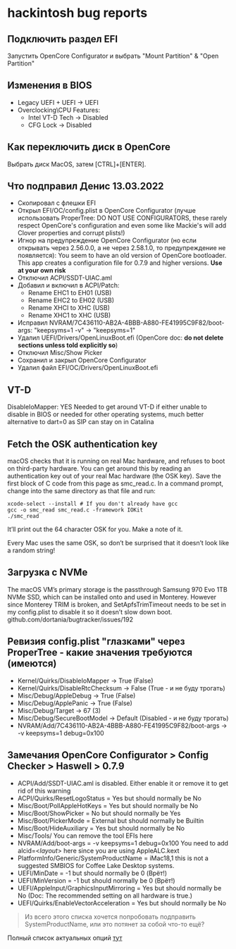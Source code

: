 # hackintosh bug reports

## Подключить раздел EFI

Запустить OpenCore Configurator и выбрать "Mount Partition" & "Open Partition"

## Изменения в BIOS

- Legacy UEFI + UEFI -> UEFI
- Overclocking\CPU Features:
  - Intel VT-D Tech -> Disabled
  - CFG Lock -> Disabled

## Как переключить диск в OpenCore

Выбрать диск MacOS, затем [CTRL]+[ENTER].

## Что подправил Денис 13.03.2022

- Скопировал с флешки EFI
- Открыл EFI/OC/config.plist в OpenCore Configurator (лучше использовать ProperTree: DO NOT USE CONFIGURATORS, these rarely respect OpenCore's configuration and even some like Mackie's will add Clover properties and corrupt plists!)
- Игнор на предупреждение OpenCore Configurator (но если открывать через 2.56.0.0, а не через 2.58.1.0, то предупреждение не появляется): You seem to have an old version of OpenCore bootloader. This app creates a configuration file for 0.7.9 and higher versions. **Use at your own risk**
- Отключил ACPI/SSDT-UIAC.aml
- Добавил и включил в ACPI/Patch:
  - Rename EHC1 to EH01 (USB)
  - Rename EHC2 to EH02 (USB)
  - Rename XHCI to XHC (USB)
  - Rename XHC1 to XHC (USB)
- Исправил NVRAM/7C436110-AB2A-4BBB-A880-FE41995C9F82/boot-args: "keepsyms=1 -v" -> "keepsyms=1"
- Удалил UEFI/Drivers/OpenLinuxBoot.efi (OpenCore doc: **do not delete sections unless told explicitly so**)
- Отключил Misc/Show Picker
- Сохранил и закрыл OpenCore Configurator
- Удалил файл EFI/OC/Drivers/OpenLinuxBoot.efi

## VT-D

DisableIoMapper: YES
Needed to get around VT-D if either unable to disable in BIOS or needed for other operating systems, much better alternative to dart=0 as SIP can stay on in Catalina

## Fetch the OSK authentication key

macOS checks that it is running on real Mac hardware, and refuses to boot on third-party hardware. You can get around this by reading an authentication key out of your real Mac hardware (the OSK key). Save the first block of C code from this page as smc_read.c. In a command prompt, change into the same directory as that file and run:

```
xcode-select --install # If you don't already have gcc
gcc -o smc_read smc_read.c -framework IOKit
./smc_read
```

It’ll print out the 64 character OSK for you. Make a note of it.

Every Mac uses the same OSK, so don’t be surprised that it doesn’t look like a random string!

## Загрузка с NVMe

The macOS VM’s primary storage is the passthrough Samsung 970 Evo 1TB NVMe SSD, which can be installed onto and used in Monterey. However since Monterey TRIM is broken, and SetApfsTrimTimeout needs to be set in my config.plist to disable it so it doesn’t slow down boot. github.com/dortania/bugtracker/issues/192

## Ревизия config.plist "глазками" через ProperTree - какие значения требуются (имеются)

- Kernel/Quirks/DisableIoMapper -> True (False)
- Kernel/Quirks/DisableRtcChecksum -> False (True - и не буду трогать)
- Misc/Debug/AppleDebug -> True (False)
- Misc/Debug/ApplePanic -> True (False)
- Misc/Debug/Target -> 67 (3)
- Misc/Debug/SecureBootModel -> Default (Disabled - и не буду трогать)
- NVRAM/Add/7C436110-AB2A-4BBB-A880-FE41995C9F82/boot-args -> -v keepsyms=1 debug=0x100

## Замечания OpenCore Configurator > Config Checker > Haswell > 0.7.9

- ACPI/Add/SSDT-UIAC.aml is disabled. Either enable it or remove it to get rid of this warning
- ACPI/Quirks/ResetLogoStatus = Yes but should normally be No
- Misc/Boot/PollAppleHotKeys = Yes but should normally be No
- Misc/Boot/ShowPicker = No but should normally be Yes
- Misc/Boot/PickerMode = External but should normally be Builtin
- Misc/Boot/HideAuxiliary = Yes but should normally be No
- Misc/Tools/ You can remove the tool EFIs here
- NVRAM/Add/boot-args = -v keepsyms=1 debug=0x100 You need to add alcid=<_layout_\> here since you are using AppleALC.kext
- PlatformInfo/Generic/SystemProductName = iMac18,1 this is not a suggested SMBIOS for Coffee Lake Desktop systems.
- UEFI/MinDate = -1 but should normally be 0 (Врёт!)
- UEFI/MinVersion = -1 but should normally be 0 (Врёт!)
- UEFI/AppleInput/GraphicsInputMirroring = Yes but should normally be No (Doc: The recommended setting on all hardware is true.)
- UEFI/Quirks/EnableVectorAcceleration = Yes but should normally be No

> Из всего этого списка хочется попробовать подправить SystemProductName, или это потянет за собой что-то ещё?

Полный список актуальных опций [тут](https://dortania.github.io/docs/latest/Configuration.html)
